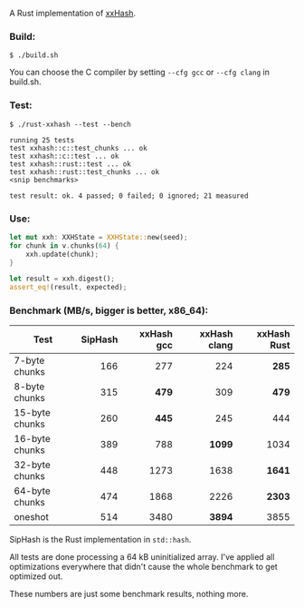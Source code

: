 A Rust implementation of [xxHash](http://code.google.com/p/xxhash/).

### Build:

    $ ./build.sh

You can choose the C compiler by setting `--cfg gcc` or `--cfg clang` in build.sh.

### Test:

    $ ./rust-xxhash --test --bench

    running 25 tests
    test xxhash::c::test_chunks ... ok
    test xxhash::c::test ... ok
    test xxhash::rust::test ... ok
    test xxhash::rust::test_chunks ... ok
    <snip benchmarks>

    test result: ok. 4 passed; 0 failed; 0 ignored; 21 measured

### Use:

```rust
let mut xxh: XXHState = XXHState::new(seed);
for chunk in v.chunks(64) {
    xxh.update(chunk);
}

let result = xxh.digest();
assert_eq!(result, expected);
```

### Benchmark (MB/s, bigger is better, x86_64):

Test    | SipHash | xxHash gcc | xxHash clang | xxHash Rust |
----|---:|----:|----:|----:|
7-byte chunks  | 166 |  277 |  224 |  **285** |
8-byte chunks  | 315 |  **479** |  309 |  **479** |
15-byte chunks | 260 |  **445** |  245 |  444 |
16-byte chunks | 389 |  788 | **1099** | 1034 |
32-byte chunks | 448 | 1273 | 1638 | **1641** |
64-byte chunks | 474 | 1868 | 2226 | **2303** |
oneshot        | 514 | 3480 | **3894** | 3855 |

SipHash is the Rust implementation in `std::hash`.

All tests are done processing a 64 kB uninitialized array. I've applied all optimizations everywhere that didn't cause the whole benchmark to get optimized out.

These numbers are just some benchmark results, nothing more.

